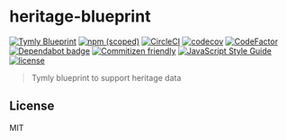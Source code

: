 # heritage-blueprint
[![Tymly Blueprint](https://img.shields.io/badge/tymly-blueprint-blue.svg)](https://tymly.io/)
[![npm (scoped)](https://img.shields.io/npm/v/@wmfs/heritage-blueprint.svg)](https://www.npmjs.com/package/@wmfs/heritage-blueprint)
[![CircleCI](https://circleci.com/gh/wmfs/heritage-blueprint.svg?style=svg)](https://circleci.com/gh/wmfs/heritage-blueprint)
[![codecov](https://codecov.io/gh/wmfs/heritage-blueprint/branch/master/graph/badge.svg)](https://codecov.io/gh/wmfs/heritage-blueprint)
[![CodeFactor](https://www.codefactor.io/repository/github/wmfs/heritage-blueprint/badge)](https://www.codefactor.io/repository/github/wmfs/heritage-blueprint)
[![Dependabot badge](https://img.shields.io/badge/Dependabot-active-brightgreen.svg)](https://dependabot.com/)
[![Commitizen friendly](https://img.shields.io/badge/commitizen-friendly-brightgreen.svg)](http://commitizen.github.io/cz-cli/)
[![JavaScript Style Guide](https://img.shields.io/badge/code_style-standard-brightgreen.svg)](https://standardjs.com)
[![license](https://img.shields.io/github/license/mashape/apistatus.svg)](https://github.com/wmfs/tymly/blob/master/packages/pg-concat/LICENSE)

> Tymly blueprint to support heritage data

## <a name="license"></a>License



MIT

